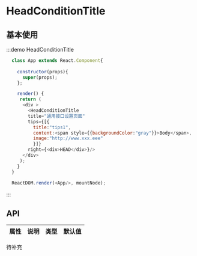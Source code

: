 # HeadConditionTitle  

## 基本使用


:::demo HeadConditionTitle
```js
  class App extends React.Component{
  
    constructor(props){
      super(props);
    };

    render() {
     return (
      <div >
        <HeadConditionTitle 
        title="通用接口设置页面" 
        tips={[{
          title:"tips1",
          content:<span style={{backgroundColor:"gray"}}>Body</span>,
          image:"http://www.xxx.eee"
          }]}
        right={<div>HEAD</div>}/>
      </div>
     );
    }
  }
  
  ReactDOM.render(<App/>, mountNode);
```
:::


## API

| 属性 | 说明 | 类型 | 默认值 |
| --- | --- | --- | --- |
待补充
